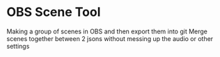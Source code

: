 # OBS Scene Tool

Making a group of scenes in OBS and then export them into git
Merge scenes together between 2 jsons without messing up the audio or other settings
